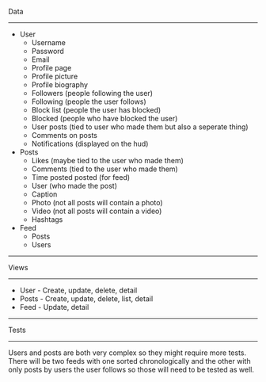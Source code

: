 Data
- - - - - - - - - - - - - -
- User
  - Username
  - Password
  - Email
  - Profile page
  - Profile picture
  - Profile biography
  - Followers (people following the user)
  - Following (people the user follows)
  - Block list (people the user has blocked)
  - Blocked (people who have blocked the user)
  - User posts (tied to user who made them but also a seperate thing)
  - Comments on posts
  - Notifications (displayed on the hud)
- Posts
  - Likes (maybe tied to the user who made them)
  - Comments (tied to the user who made them)
  - Time posted posted (for feed)
  - User (who made the post)
  - Caption
  - Photo (not all posts will contain a photo)
  - Video (not all posts will contain a video)
  - Hashtags
- Feed
  - Posts
  - Users
- - - - - - - - - - - - - -
Views
- - - - - - - - - - - - - -
- User - Create, update, delete, detail
- Posts - Create, update, delete, list, detail
- Feed - Update, detail
- - - - - - - - - - - - - -
Tests
- - - - - - - - - - - - - -
Users and posts are both very complex so they might require more tests. There will be two feeds with one sorted chronologically and the other with only posts by users the user follows so those will need to be tested as well. 

